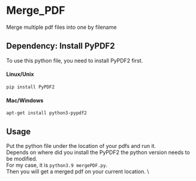 # Merge_PDF
Merge multiple pdf files into one by filename

##  Dependency: Install PyPDF2

To use this python file, you need to install PyPDF2 first.
#### Linux/Unix
```
pip install PyPDF2
```
#### Mac/Windows
```
apt-get install python3-pypdf2
```

## Usage

Put the python file under the location of your pdfs and run it. \
Depends on where did you install the PyPDF2 the python version needs to be modified. \
For my case, it is <code>python3.9 mergePDF.py</code>. \
Then you will get a merged pdf on your current location. \
